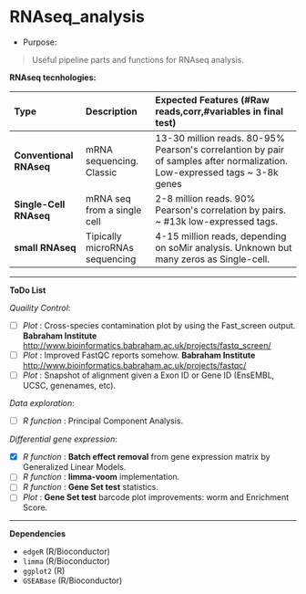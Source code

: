 # RNAseq_analysis
* Purpose: 

> Useful pipeline parts and functions for RNAseq analysis.

**RNAseq tecnhologies:**

|Type|Description|Expected Features (#Raw reads,corr,#variables in final test)|  
|:---------|:-----------------|:------------------------|
|**Conventional RNAseq**|mRNA sequencing. Classic|13-30 million reads. 80-95% Pearson's correlantion by pair of samples after normalization. Low-expressed tags ~ 3-8k genes|
|**Single-Cell RNAseq**| mRNA seq from a single cell| 2-8 million reads. 90% Pearson's correlation by pairs. ~ #13k low-expressed tags.|
|**small RNAseq**|Tipically microRNAs sequencing|4-15 million reads, depending on soMir analysis. Unknown but many zeros as Single-cell.|

-----------------------------
**ToDo List**

*Quaility Control*:

* [ ] *Plot* : Cross-species contamination plot by using the Fast_screen output. **Babraham Institute** <http://www.bioinformatics.babraham.ac.uk/projects/fastq_screen/>
* [ ] *Plot* : Improved FastQC reports somehow. **Babraham Institute** <http://www.bioinformatics.babraham.ac.uk/projects/fastqc/>
* [ ] *Plot* : Snapshot of alignment given a Exon ID or Gene ID (EnsEMBL, UCSC, genenames, etc).

*Data exploration*:
* [ ] *R function* : Principal Component Analysis.

*Differential gene expression*:
* [x] *R function* : **Batch effect removal** from gene expression matrix by Generalized Linear Models.
* [ ] *R function* : **limma-voom** implementation.
* [ ] *R function* : **Gene Set test** statistics.
* [ ] *Plot* : **Gene Set test** barcode plot improvements: worm and Enrichment Score.

--------------------------------

**Dependencies**
* `edgeR` (R/Bioconductor)
* `limma` (R/Bioconductor)
* `ggplot2` (R)
* `GSEABase` (R/Bioconductor)
